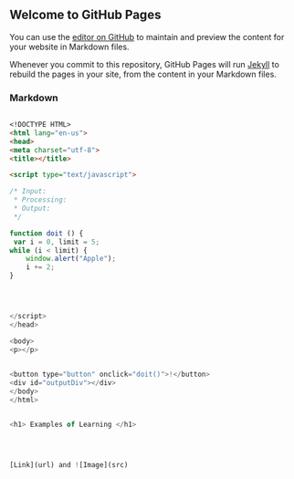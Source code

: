 ## Welcome to GitHub Pages

You can use the [editor on GitHub](https://github.com/WagleyCristine/wagleycristinecit261/edit/master/README.md) to maintain and preview the content for your website in Markdown files.

Whenever you commit to this repository, GitHub Pages will run [Jekyll](https://jekyllrb.com/) to rebuild the pages in your site, from the content in your Markdown files.

### Markdown



```markdown

<!DOCTYPE HTML>
<html lang="en-us">
<head>
<meta charset="utf-8">
<title></title>

<script type="text/javascript">

/* Input: 
 * Processing: 
 * Output: 
 */

function doit () {
 var i = 0, limit = 5;
while (i < limit) {
    window.alert("Apple");
    i += 2;
}




</script>
</head>

<body>                      
<p></p>
 

<button type="button" onclick="doit()">!</button>
<div id="outputDiv"></div>              
</body>         
</html>


<h1> Examples of Learning </h1>




[Link](url) and ![Image](src)
```








